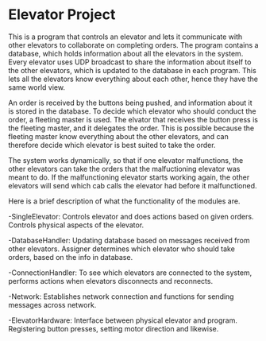 Elevator Project
================
This is a program that controls an elevator and lets it communicate with other elevators to collaborate on completing orders. The program contains a database, which holds information about all the elevators in the system. Every elevator uses UDP broadcast to share the information about itself to the other elevators, which is updated to the database in each program. This lets all the elevators know everything about each other, hence they have the same world view.

An order is received by the buttons being pushed, and information about it is stored in the database. To decide which elevator who should conduct the order, a fleeting master is used. The elvator that receives the button press is the fleeting master, and it delegates the order. This is possible because the fleeting master know everything about the other elevators, and can therefore decide which elevator is best suited to take the order.

The system works dynamically, so that if one elevator malfunctions, the other elevators can take the orders that the malfuctioning elevator was meant to do. If the malfunctioning elevator starts working again, the other elevators will send which cab calls the elevator had before it malfunctioned.  


Here is a brief description of what the functionality of the modules are.

-SingleElevator: Controls elevator and does actions based on given orders. Controls physical aspects of the elevator.

-DatabaseHandler: Updating database based on messages received from other elevators. Assigner determines which elevator who should take orders, based on the info in database.

-ConnectionHandler: To see which elevators are connected to the system, performs actions when elevators disconnects and reconnects.

-Network: Establishes network connection and functions for sending messages across network.

-ElevatorHardware: Interface between physical elevator and program. Registering button presses, setting motor direction and likewise. 











